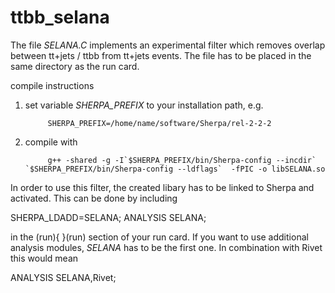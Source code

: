 # ttbb_selana
The file *SELANA.C*  implements an experimental filter which removes overlap between tt+jets / ttbb from tt+jets events. 
The file has to be placed in the same directory as the run card.

compile instructions

1. set variable *SHERPA_PREFIX* to your installation path, e.g. 
    
            SHERPA_PREFIX=/home/name/software/Sherpa/rel-2-2-2
            
2. compile with 
    
            g++ -shared -g -I`$SHERPA_PREFIX/bin/Sherpa-config --incdir`  `$SHERPA_PREFIX/bin/Sherpa-config --ldflags`  -fPIC -o libSELANA.so
            

In order to use this filter, the created libary has to be linked to Sherpa and activated.
This can be done by including

  SHERPA_LDADD=SELANA;
  ANALYSIS SELANA; 

in the (run){  }(run) section of your run card.
If you want to use additional analysis modules, *SELANA* has to be the first one. 
In combination with Rivet this would mean   

ANALYSIS SELANA,Rivet;
           
